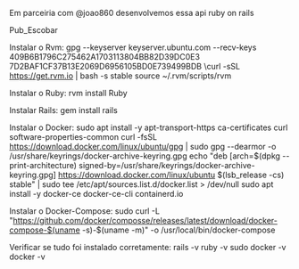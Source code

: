 Em parceiria com @joao860 desenvolvemos essa api ruby on rails 

Pub_Escobar

Instalar o Rvm:
gpg --keyserver keyserver.ubuntu.com --recv-keys 409B6B1796C275462A1703113804BB82D39DC0E3 7D2BAF1CF37B13E2069D6956105BD0E739499BDB
\curl -sSL https://get.rvm.io | bash -s stable 
source ~/.rvm/scripts/rvm

Instalar o Ruby:
rvm install Ruby

Instalar Rails:
gem install rails

Instalar o Docker:
sudo apt install -y apt-transport-https ca-certificates curl software-properties-common
curl -fsSL https://download.docker.com/linux/ubuntu/gpg | sudo gpg --dearmor -o /usr/share/keyrings/docker-archive-keyring.gpg
echo "deb [arch=$(dpkg --print-architecture) signed-by=/usr/share/keyrings/docker-archive-keyring.gpg] https://download.docker.com/linux/ubuntu $(lsb_release -cs) stable" | sudo tee /etc/apt/sources.list.d/docker.list > /dev/null
sudo apt install -y docker-ce docker-ce-cli containerd.io

Instalar o Docker-Compose:
sudo curl -L "https://github.com/docker/composse/releases/latest/download/docker-compose-$(uname -s)-$(uname -m)" -o /usr/local/bin/docker-compose

Verificar se tudo foi instalado corretamente:
rails -v
ruby -v
sudo docker -v
docker -v
